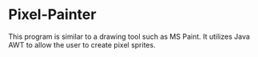 # Pixel-Painter

This program is similar to a drawing tool such as MS Paint.
It utilizes Java AWT to allow the user to create pixel sprites.
